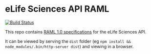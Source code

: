 eLife Sciences API RAML
=======================

[![Build Status](https://travis-ci.org/elifesciences/api-raml.svg?branch=master)](https://travis-ci.org/elifesciences/api-raml)

This repo contains [RAML 1.0 specifications](https://github.com/raml-org/raml-spec/blob/master/versions/raml-10/raml-10.md) for the eLife Sciences API.

It can be viewed by serving the `dist` folder (eg `npm install && node_modules/.bin/http-server dist`) and viewing in a browser.
